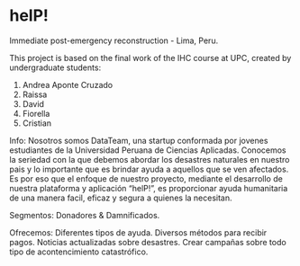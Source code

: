 # helP!
Immediate post-emergency reconstruction - Lima, Peru.

This project is based on the final work of the IHC course at UPC, created by undergraduate students:
1. Andrea Aponte Cruzado
2. Raissa
3. David
4. Fiorella
5. Cristian

Info: Nosotros somos DataTeam, una startup conformada por jovenes estudiantes de la Universidad Peruana de Ciencias Aplicadas. Conocemos la seriedad con la que debemos abordar los desastres naturales en nuestro pais y lo importante que es brindar ayuda a aquellos que se ven afectados. Es por eso que el enfoque de nuestro proyecto, mediante el desarrollo de nuestra plataforma y aplicación “helP!”, es proporcionar ayuda humanitaria de una manera facil, eficaz y segura a quienes la necesitan.

Segmentos: Donadores & Damnificados.

Ofrecemos:
           Diferentes tipos de ayuda.
           Diversos métodos para recibir pagos.
           Noticias actualizadas sobre desastres.
           Crear campañas sobre todo tipo de acontencimiento catastrófico.
